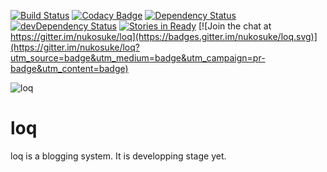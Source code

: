 [![Build Status](https://travis-ci.org/nukosuke/loq.svg?branch=feature%2Ftravis-ci)](https://travis-ci.org/nukosuke/loq)
[![Codacy Badge](https://api.codacy.com/project/badge/Grade/a137b76481224bec80264809dcd09054)](https://www.codacy.com/app/nukosuke/loq?utm_source=github.com&amp;utm_medium=referral&amp;utm_content=nukosuke/loq&amp;utm_campaign=Badge_Grade)
[![Dependency Status](https://david-dm.org/nukosuke/loq.svg)](https://david-dm.org/nukosuke/loq)
[![devDependency Status](https://david-dm.org/nukosuke/loq/dev-status.svg)](https://david-dm.org/nukosuke/loq#info=devDependencies)
[![Stories in Ready](https://badge.waffle.io/nukosuke/loq.png?label=ready&title=Ready)](https://waffle.io/nukosuke/loq)
[![Join the chat at https://gitter.im/nukosuke/loq](https://badges.gitter.im/nukosuke/loq.svg)](https://gitter.im/nukosuke/loq?utm_source=badge&utm_medium=badge&utm_campaign=pr-badge&utm_content=badge)

![loq](https://cloud.githubusercontent.com/assets/17716649/15415712/8f93913e-1e7f-11e6-8492-60081a58df85.jpg)

# loq

loq is a blogging system.
It is developping stage yet.
